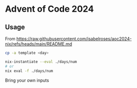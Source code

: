 # Advent of Code 2024

## Usage

From https://raw.githubusercontent.com/isabelroses/aoc2024-nix/refs/heads/main/README.md

```sh
cp -a template <day>
```

```sh
nix-instantiate --eval ./days/num
# or
nix eval -f ./days/num
```

Bring your own inputs

